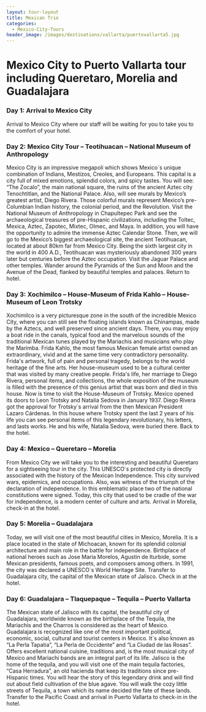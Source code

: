 ```yaml
---
layout: tour-layout
title: Mexican Trio
categories:
  - Mexico-City-Tours
header_image: /images/destinations/vallarta/puertovallarta5.jpg
---
```

# Mexico City to Puerto Vallarta tour including Queretaro, Morelia and Guadalajara

### Day 1: Arrival to Mexico City

Arrival to Mexico City where our staff will be waiting for you to take you to the comfort of your hotel.

### Day 2: Mexico City Tour – Teotihuacan – National Museum of Anthropology 

Mexico City is an impressive megapoli which shows Mexico´s unique combination of Indians, Mestizos, Creoles, and Europeans. This capital is a city full of mixed emotions, splendid colors, and spicy tastes. You will see: “The Zocalo”, the main national square, the ruins of the ancient Aztec city Tenochtitlan, and the National Palace. Also, will see murals by Mexico’s greatest artist, Diego Rivera. Those colorful murals represent Mexico’s pre-Columbian Indian history, the colonial period, and the Revolution. Visit the National Museum of Anthropology in Chapultepec Park and see the archaeological treasures of pre-Hispanic civilizations, including the Toltec, Mexica, Aztec, Zapotec, Mixtec, Olmec, and Maya. In addition, you will have the opportunity to admire the immense Aztec Calendar Stone. Then, we will go to the Mexico’s biggest archaeological site, the ancient Teotihuacan, located at about 80km far from Mexico City. Being the sixth largest city in the world in 400 A.D., Teotihuacan was mysteriously abandoned 300 years later but centuries before the Aztec occupation. Visit the Jaguar Palace and other temples. Wander around the Pyramids of the Sun and Moon and the Avenue of the Dead, flanked by beautiful temples and palaces. Return to hotel.

### Day 3: Xochimilco – House-Museum of Frida Kahlo – House-Museum of Leon Trotsky

Xochimilco is a very picturesque zone in the south of the incredible Mexico City, where you can still see the floating islands known as Chinampas, made by the Aztecs, and well preserved since ancient days. There, you may enjoy a boat ride in the canals, typical food and the marvelous sounds of the traditional Mexican tunes played by the Mariachis and musicians who play the Marimba. Frida Kahlo, the most famous Mexican female artist owned an extraordinary, vivid and at the same time very contradictory personality. Frida's artwork, full of pain and personal tragedy, belongs to the world heritage of the fine arts. Her house-museum used to be a cultural center that was visited by many creative people. Frida's life, her marriage to Diego Rivera, personal items, and collections, the whole exposition of the museum is filled with the presence of this genius artist that was born and died in this house. Now is time to visit the House-Museum of Trotsky. Mexico opened its doors to Leon Trotsky and Natalia Sedova in January 1937. Diego Rivera got the approval for Trotsky`s arrival from the then Mexican President Lazaro Cárdenas. In this house where Trotsky spent the last 2 years of his life you can see personal items of this legendary revolutionary, his letters, and lasts works. He and his wife, Natalia Sedova, were buried there. Back to the hotel.

### Day 4: Mexico – Queretaro – Morelia

From Mexico City we will take you to the interesting and beautiful Queretaro for a sightseeing tour in the city. This UNESCO´s protected city is directly associated with the history of the Mexican Independence. This city survived wars, epidemics, and occupations. Also, was witness of the triumph of the declaration of independence. In this emblematic place two of the national constitutions were signed. Today, this city that used to be cradle of the war for independence, is a modern center of culture and arts. Arrival in Morelia, check-in at the hotel.

### Day 5: Morelia – Guadalajara

Today, we will visit one of the most beautiful cities in Mexico, Morelia. It is a place located in the state of Michoacan, known for its splendid colonial architecture and main role in the battle for independence. Birthplace of national heroes such as Jose Maria Morelos, Agustin de Iturbide, some Mexican presidents, famous poets, and composers among others. In 1991, the city was declared a UNESCO´s World Heritage Site. Transfer to Guadalajara city, the capital of the Mexican state of Jalisco. Check in at the hotel.

### Day 6: Guadalajara – Tlaquepaque – Tequila – Puerto Vallarta

The Mexican state of Jalisco with its capital, the beautiful city of Guadalajara, worldwide known as the birthplace of the Tequila, the Mariachis and the Charros is considered as the heart of Mexico. Guadalajara is recognized like one of the most important political, economic, social, cultural and tourist centers in Mexico. It´s also known as “La Perla Tapatia”, “La Perla de Occidente” and “La Ciudad de las Rosas”. Offers excellent national cuisine, traditions and, is the most musical city of Mexico and Mariachi bands are an integral part of its life. Jalisco is the home of the tequila, and you will visit one of the main tequila factories, “Casa Herradura”, an old hacienda that keep its traditions since pre-Hispanic times. You will hear the story of this legendary drink and will find out about field cultivation of the blue agave. You will walk the cozy little streets of Tequila, a town which its name decided the fate of these lands. Transfer to the Pacific Coast and arrival in Puerto Vallarta to check-in in the hotel.
